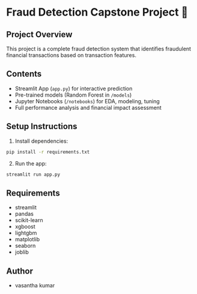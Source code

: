 
# Fraud Detection Capstone Project 🚀

## Project Overview
This project is a complete fraud detection system that identifies fraudulent financial transactions based on transaction features.

## Contents
- Streamlit App (`app.py`) for interactive prediction
- Pre-trained models (Random Forest in `/models`)
- Jupyter Notebooks (`/notebooks`) for EDA, modeling, tuning
- Full performance analysis and financial impact assessment

## Setup Instructions
1. Install dependencies:
```bash
pip install -r requirements.txt
```

2. Run the app:
```bash
streamlit run app.py
```

## Requirements
- streamlit
- pandas
- scikit-learn
- xgboost
- lightgbm
- matplotlib
- seaborn
- joblib

## Author
- vasantha kumar


